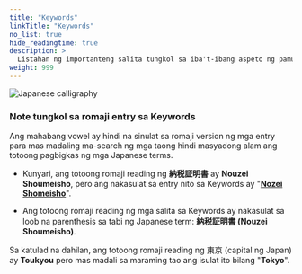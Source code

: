 ```yaml
---
title: "Keywords"
linkTitle: "Keywords"
no_list: true
hide_readingtime: true
description: >
  Listahan ng importanteng salita tungkol sa iba't-ibang aspeto ng pamumuhay sa Japan
weight: 999
---
```

![Japanese calligraphy](/static/images/japanese-calligraphy_320_640.jpg)

### Note tungkol sa romaji entry sa Keywords

Ang mahabang vowel ay hindi na sinulat sa romaji version ng mga entry para mas madaling ma-search ng mga taong hindi masyadong alam ang totoong pagbigkas ng mga Japanese terms.

* Kunyari, ang totoong romaji reading ng **納税証明書** ay **Nouzei Shoumeisho**, pero ang nakasulat sa entry nito sa Keywords ay "**[Nozei Shomeisho](/japan-keywords/n/#nozei-shomeisho-tax-payment-cerficate)**".

* Ang totoong romaji reading ng mga salita sa Keywords ay nakasulat sa loob na parenthesis sa tabi ng Japanese term: **納税証明書 (Nouzei Shoumeisho)**.

Sa katulad na dahilan, ang totoong romaji reading ng 東京 (capital ng Japan) ay **Toukyou** pero mas madali sa maraming tao ang isulat ito bilang "**Tokyo**".